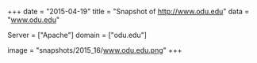 
+++
date = "2015-04-19"
title = "Snapshot of http://www.odu.edu"
data = "www.odu.edu"

Server = ["Apache"]
domain = ["odu.edu"]

  image = "snapshots/2015_16/www.odu.edu.png"
+++
#
